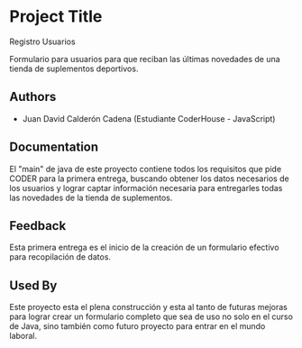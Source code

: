 
# Project Title

Registro Usuarios

Formulario para usuarios para que reciban las últimas novedades de una tienda de 
suplementos deportivos.

## Authors

- Juan David Calderón Cadena (Estudiante CoderHouse - JavaScript)


## Documentation

El "main" de java de este proyecto contiene todos los requisitos que pide CODER para la primera entrega, buscando obtener los datos necesarios de los usuarios y lograr captar información necesaria para entregarles todas las novedades de la tienda de suplementos. 


## Feedback
 
 Esta primera entrega es el inicio de la creación de un formulario efectivo para recopilación de datos. 

## Used By

Este proyecto esta el plena construcción y esta al tanto de futuras mejoras para lograr crear un formulario completo que sea de uso no solo en el curso de Java, sino también como futuro proyecto para entrar en el mundo laboral.


